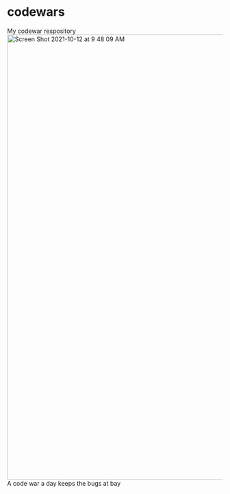 # codewars
My codewar respository
<img width="1038" alt="Screen Shot 2021-10-12 at 9 48 09 AM" src="https://user-images.githubusercontent.com/89674474/136968363-b4151635-5a5b-4570-9639-8ea5b9901cf2.png">
A code war a day keeps the bugs at bay
   
 
 
 
